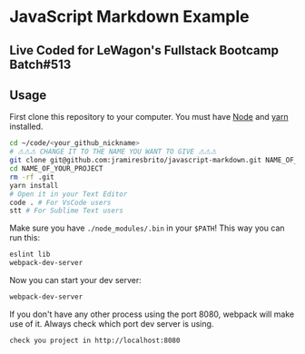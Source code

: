 # JavaScript Markdown Example
## Live Coded for LeWagon's Fullstack Bootcamp Batch#513

## Usage

First clone this repository to your computer. You must have [Node](https://nodejs.org/en/download/) and [yarn](https://classic.yarnpkg.com/docs/install) installed.

```bash
cd ~/code/<your_github_nickname>
# ⚠⚠⚠ CHANGE IT TO THE NAME YOU WANT TO GIVE ⚠⚠⚠
git clone git@github.com:jramiresbrito/javascript-markdown.git NAME_OF_YOUR_PROJECT
cd NAME_OF_YOUR_PROJECT
rm -rf .git
yarn install
# Open it in your Text Editor
code . # For VsCode users
stt # For Sublime Text users
```

Make sure you have `./node_modules/.bin` in your `$PATH`! This way you can run this:

```bash
eslint lib
webpack-dev-server
```

Now you can start your dev server:

```bash
webpack-dev-server
```

If you don't have any other process using the port 8080, webpack will make use of it. Always check which port dev server is using.

```bash
check you project in http://localhost:8080
```

